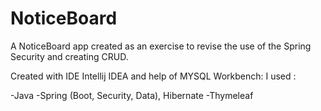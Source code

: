 # NoticeBoard

A NoticeBoard app created as an exercise to revise the use of the Spring Security and creating CRUD.

Created with IDE Intellij IDEA and help of MYSQL Workbench:
I used :

-Java
-Spring (Boot, Security, Data), Hibernate
-Thymeleaf

